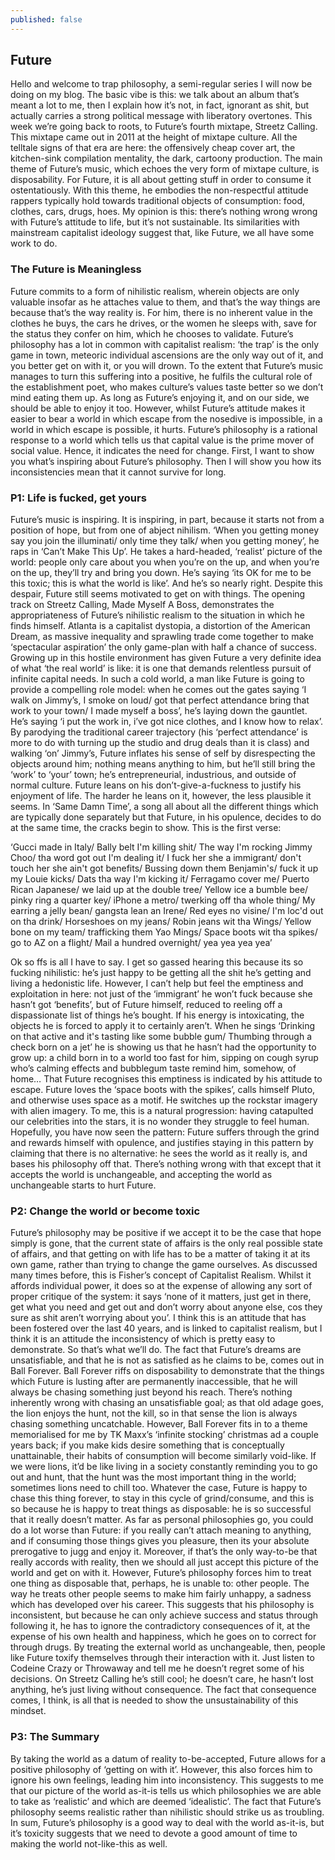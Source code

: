 ```yaml
---
published: false
---
```

## Future
Hello and welcome to trap philosophy, a semi-regular series I will now be doing on my blog. The basic vibe is this: we talk about an album that’s meant a lot to me, then I explain how it’s not, in fact, ignorant as shit, but actually carries a strong political message with liberatory overtones.
This week we’re going back to roots, to Future’s fourth mixtape, Streetz Calling. This mixtape came out in 2011 at the height of mixtape culture. All the telltale signs of that era are here: the offensively cheap cover art, the kitchen-sink compilation mentality, the dark, cartoony production.
The main theme of Future’s music, which echoes the very form of mixtape culture, is disposability. For Future, it is all about getting stuff in order to consume it ostentatiously. With this theme, he embodies the non-respectful attitude rappers typically hold towards traditional objects of consumption: food, clothes, cars, drugs, hoes.
My opinion is this: there’s nothing wrong wrong with Future’s attitude to life, but it’s not sustainable. Its similarities with mainstream capitalist ideology suggest that, like Future, we all have some work to do.

### The Future is Meaningless

Future commits to a form of nihilistic realism, wherein objects are only valuable insofar as he attaches value to them, and that’s the way things are because that’s the way reality is. For him, there is no inherent value in the clothes he buys, the cars he drives, or the women he sleeps with, save for the status they confer on him, which he chooses to validate.
Future’s philosophy has a lot in common with capitalist realism: ‘the trap’ is the only game in town, meteoric individual ascensions are the only way out of it, and you better get on with it, or you will drown.
To the extent that Future’s music manages to turn this suffering into a positive, he fulfils the cultural role of the establishment poet, who makes culture’s values taste better so we don’t mind eating them up. As long as Future’s enjoying it, and on our side, we should be able to enjoy it too.
However, whilst Future’s attitude makes it easier to bear a world in which escape from the nosedive is impossible, in a world in which escape is possible, it hurts. Future’s philosophy is a rational response to a world which tells us that capital value is the prime mover of social value. Hence, it indicates the need for change.
First, I want to show you what’s inspiring about Future’s philosophy. Then I will show you how its inconsistencies mean that it cannot survive for long.

### P1: Life is fucked, get yours

Future’s music is inspiring. It is inspiring, in part, because it starts not from a position of hope, but from one of abject nihilism. ‘When you getting money say you join the illuminati/ only time they talk/ when you getting money’, he raps in ‘Can’t Make This Up’. He takes a hard-headed, ‘realist’ picture of the world: people only care about you when you’re on the up, and when you’re on the up, they’ll try and bring you down.  He’s saying ‘its OK for me to be this toxic; this is what the world is like’. And he’s so nearly right.
Despite this despair, Future still seems motivated to get on with things. The opening track on Streetz Calling, Made Myself A Boss, demonstrates the appropriateness of Future’s nihilistic realism to the situation in which he finds himself. Atlanta is a capitalist dystopia, a distortion of the American Dream, as massive inequality and sprawling trade come together to make ‘spectacular aspiration’ the only game-plan with half a chance of success.
Growing up in this hostile environment has given Future a very definite idea of what ‘the real world’ is like: it is one that demands relentless pursuit of infinite capital needs. In such a cold world, a man like Future is going to provide a compelling role model: when he comes out the gates saying ‘I walk on Jimmy’s, I smoke on loud/ got that perfect attendance bring that work to your town/ I made myself a boss’, he’s laying down the gauntlet. He’s saying ‘i put the work in, i’ve got nice clothes, and I know how to relax’. By parodying the traditional career trajectory (his ‘perfect attendance’ is more to do with turning up the studio and drug deals than it is class) and walking ‘on’ Jimmy’s, Future inflates his sense of self by disrespecting the objects around him; nothing means anything to him, but he’ll still bring the ‘work’ to ‘your’ town; he’s entrepreneurial, industrious, and outside of normal culture.
Future leans on his don’t-give-a-fuckness to justify his enjoyment of life. The harder he leans on it, however, the less plausible it seems. In ‘Same Damn Time’, a song all about all the different things which are typically done separately but that Future, in his opulence, decides to do at the same time, the cracks begin to show.
This is the first verse:

‘Gucci made in Italy/ 
Bally belt I'm killing shit/
The way I'm rocking Jimmy Choo/ 
tha word got out I'm dealing it/
I fuck her she a immigrant/ 
don't touch her she ain't got benefits/
Bussing down them Benjamin's/ 
fuck it up my Louie kicks/
Dats tha way I'm kicking it/ 
Ferragamo cover me/
Puerto Rican Japanese/
we laid up at the double tree/
Yellow ice a bumble bee/ 
pinky ring a quarter key/
iPhone a metro/ 
twerking off tha whole thing/
My earring a jelly bean/
gangsta lean an Irene/
Red eyes no visine/ 
I'm loc'd out on tha drink/
Horseshoes on my jeans/ 
Robin jeans wit tha Wings/
Yellow bone on my team/ 
trafficking them Yao Mings/
Space boots wit tha spikes/ 
go to AZ on a flight/
Mail a hundred overnight/ 
yea yea yea yea’

Ok so ffs is all I have to say. I get so gassed hearing this because its so fucking nihilistic: he’s just happy to be getting all the shit he’s getting and living a hedonistic life. However, I can’t help but feel the emptiness and exploitation in here: not just of the ‘immigrant’ he won’t fuck because she hasn’t got ‘benefits’, but of Future himself, reduced to reeling off a dispassionate list of things he’s bought. If his energy is intoxicating, the objects he is forced to apply it to certainly aren’t. When he sings ‘Drinking on that active and it's tasting like some bubble gum/ Thumbing through a check born on a jet’ he is showing us that he hasn’t had the opportunity to grow up: a child born in to a world too fast for him, sipping on cough syrup who’s calming effects and bubblegum taste remind him, somehow, of home…
That Future recognises this emptiness is indicated by his attitude to escape. Future loves the ‘space boots with the spikes’, calls himself Pluto, and otherwise uses space as a motif. He switches up the rockstar imagery with alien imagery. To me, this is a natural progression: having catapulted our celebrities into the stars, it is no wonder they struggle to feel human.
Hopefully, you have now seen the pattern: Future suffers through the grind and rewards himself with opulence, and justifies staying in this pattern by claiming that there is no alternative: he sees the world as it really is, and bases his philosophy off that. There’s nothing wrong with that except that it accepts the world is unchangeable, and accepting the world as unchangeable starts to hurt Future.

### P2: Change the world or become toxic

Future’s philosophy may be positive if we accept it to be the case that hope simply is gone, that the current state of affairs is the only real possible state of affairs, and that getting on with life has to be a matter of taking it at its own game, rather than trying to change the game ourselves. As discussed many times before, this is Fisher’s concept of Capitalist Realism.
Whilst it affords individual power, it does so at the expense of allowing any sort of proper critique of the system: it says ‘none of it matters, just get in there, get what you need and get out and don’t worry about anyone else, cos they sure as shit aren’t worrying about you’. I think this is an attitude that has been fostered over the last 40 years, and is linked to capitalist realism, but I think it is an attitude the inconsistency of which is pretty easy to demonstrate. So that’s what we’ll do.
The fact that Future’s dreams are unsatisfiable, and that he is not as satisfied as he claims to be, comes out in Ball Forever. Ball Forever riffs on disposability to demonstrate that the things which Future is lusting after are permanently inaccessible, that he will always be chasing something just beyond his reach. There’s nothing inherently wrong with chasing an unsatisfiable goal; as that old adage goes, the lion enjoys the hunt, not the kill, so in that sense the lion is always chasing something uncatchable. However, Ball Forever fits in to a theme memorialised for me by TK Maxx’s ‘infinite stocking’ christmas ad a couple years back; if you make kids desire something that is conceptually unattainable, their habits of consumption will become similarly void-like. If we were lions, it’d be like living in a society constantly reminding you to go out and hunt, that the hunt was the most important thing in the world; sometimes lions need to chill too.
Whatever the case, Future is happy to chase this thing forever, to stay in this cycle of grind/consume, and this is so because he is happy to treat things as disposable: he is so successful that it really doesn’t matter. As far as personal philosophies go, you could do a lot worse than Future: if you really can’t attach meaning to anything, and if consuming those things gives you pleasure, then its your absolute prerogative to jugg and enjoy it. Moreover, if that’s the only way-to-be that really accords with reality, then we should all just accept this picture of the world and get on with it. However, Future’s philosophy forces him to treat one thing as disposable that, perhaps, he is unable to: other people. The way he treats other people seems to make him fairly unhappy, a sadness which has developed over his career. This suggests that his philosophy is inconsistent, but because he can only achieve success and status through following it, he has to ignore the contradictory consequences of it, at the expense of his own health and happiness, which he goes on to correct for through drugs. By treating the external world as unchangeable, then, people like Future toxify themselves through their interaction with it. Just listen to Codeine Crazy or Throwaway and tell me he doesn’t regret some of his decisions. On Streetz Calling he’s still cool; he doesn’t care, he hasn’t lost anything, he’s just living without consequence. The fact that consequence comes, I think, is all that is needed to show the unsustainability of this mindset.
### P3: The Summary
By taking the world as a datum of reality to-be-accepted, Future allows for a positive philosophy of ‘getting on with it’. However, this also forces him to ignore his own feelings, leading him into inconsistency. This suggests to me that our picture of the world as-it-is tells us which philosophies we are able to take as ‘realistic’ and which are deemed ‘idealistic’. The fact that Future’s philosophy seems realistic rather than nihilistic should strike us as troubling. In sum, Future’s philosophy is a good way to deal with the world as-it-is, but it’s toxicity suggests that we need to devote a good amount of time to making the world not-like-this as well.

